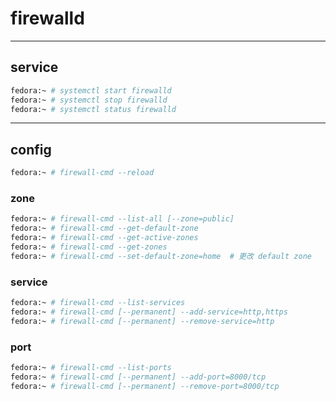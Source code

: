 # firewalld

---

## service

```bash
fedora:~ # systemctl start firewalld
fedora:~ # systemctl stop firewalld
fedora:~ # systemctl status firewalld
```

---

## config

```bash
fedora:~ # firewall-cmd --reload
```

### zone

```bash
fedora:~ # firewall-cmd --list-all [--zone=public]
fedora:~ # firewall-cmd --get-default-zone
fedora:~ # firewall-cmd --get-active-zones
fedora:~ # firewall-cmd --get-zones
fedora:~ # firewall-cmd --set-default-zone=home  # 更改 default zone
```

### service

```bash
fedora:~ # firewall-cmd --list-services
fedora:~ # firewall-cmd [--permanent] --add-service=http,https
fedora:~ # firewall-cmd [--permanent] --remove-service=http
```

### port

```bash
fedora:~ # firewall-cmd --list-ports
fedora:~ # firewall-cmd [--permanent] --add-port=8000/tcp
fedora:~ # firewall-cmd [--permanent] --remove-port=8000/tcp
```
